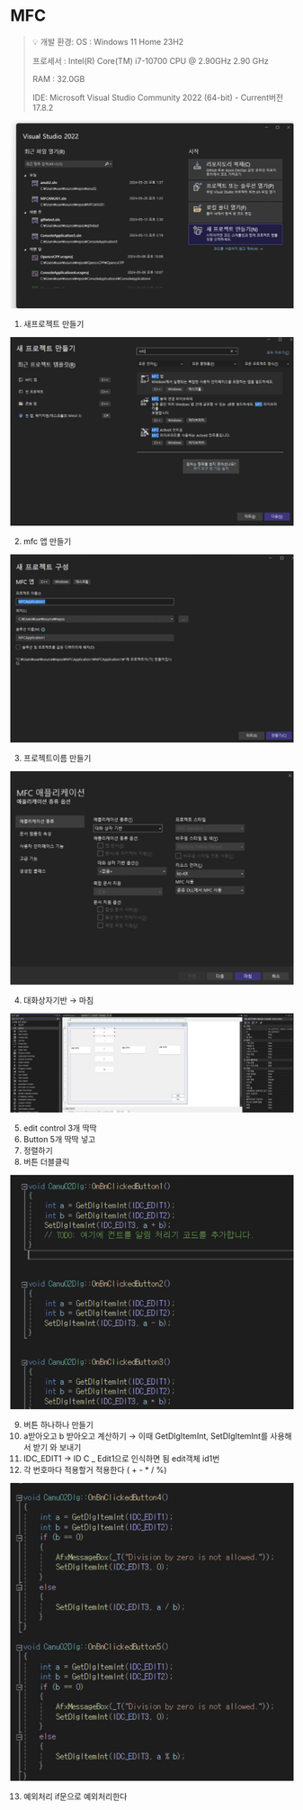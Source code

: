 # MFC

> 💡 개발 환경: OS : Windows 11 Home 23H2
> 
> 
> 프로세서 : Intel(R) Core(TM) i7-10700 CPU @ 2.90GHz 2.90 GHz
> 
> RAM : 32.0GB
> 
> IDE: Microsoft Visual Studio Community 2022 (64-bit) - Current버전 17.8.2
> 

![Untitled](README/Untitled.png)

1. 새프로젝트 만들기

![Untitled](README/Untitled%201.png)

2. mfc 앱 만들기

![Untitled](README/Untitled%202.png)

3. 프로젝트이름 만들기

![Untitled](README/Untitled%203.png)

4. 대화상자기반 → 마침

![Untitled](README/Untitled%204.png)

5. edit control 3개 딱딱
6. Button 5개 딱딱 넣고 
7. 정렬하기
8. 버튼 더블클릭

![Untitled](README/Untitled%205.png)

9. 버튼 하나하나 만들기
10. a받아오고 b 받아오고 계산하기 → 이때 GetDlgItemInt, SetDlgItemInt를 사용해서 받기 와 보내기
11. IDC_EDIT1 → ID C _ Edit1으로 인식하면 됨 edit객체 id1번
12. 각 번호마다 적용할거 적용한다 ( + - * / %)

![Untitled](README/Untitled%206.png)

13. 예외처리 if문으로 예외처리한다
